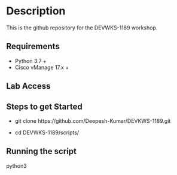 # Description

This is the github repository for the DEVWKS-1189 workshop.

## Requirements

* Python 3.7 +
* Cisco vManage 17.x +

## Lab Access

## Steps to get Started 

* git clone ht<span>tps://<span>github.com<span>/Deepesh-Kumar/DEVKWS-1189.git

* cd DEVWKS-1189/scripts/

## Running the script

python3 <script name> {{vManage-ip}}
